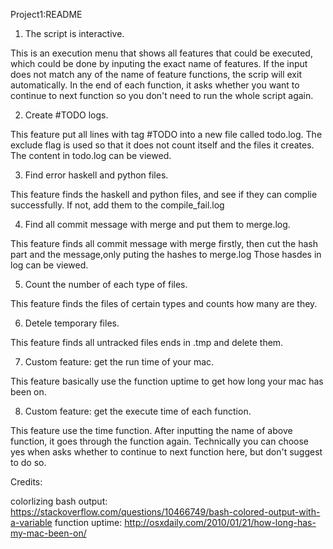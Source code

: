 Project1:README

1. The script is interactive. 

This is an execution menu that shows all features that could be executed, which could be done by inputing the exact name of features. 
If the input does not match any of the name of feature functions, the scrip will exit automatically.
In the end of each function, it asks whether you want to continue to next function so you don't need to run the whole script again.



2. Create #TODO logs.

This feature put all lines with tag #TODO into a new file called todo.log. 
The exclude flag is used so that it does not count itself and the files it creates.
The content in todo.log can be viewed.



3. Find error haskell and python files.

This feature finds the haskell and python files, and see if they can complie successfully.
If not, add them to the compile_fail.log



4. Find all commit message with merge and put them to merge.log.

This feature finds all commit message with merge firstly, then cut the hash part and the message,only puting the hashes to merge.log
Those hasdes in log can be viewed.



5. Count the number of each type of files.

This feature finds the files of certain types and counts how many are they.



6. Detele temporary files.

This feature finds all untracked files ends in .tmp and delete them.



7. Custom feature: get the run time of your mac.

This feature basically use the function uptime to get how long your mac has been on.



8. Custom feature: get the execute time of each function.

This feature use the time function. After inputting the name of above function, it goes through the function again.
Technically you can choose yes when asks whether to continue to next function here, but don't suggest to do so. 




Credits:

colorlizing bash output: https://stackoverflow.com/questions/10466749/bash-colored-output-with-a-variable
function uptime: http://osxdaily.com/2010/01/21/how-long-has-my-mac-been-on/

